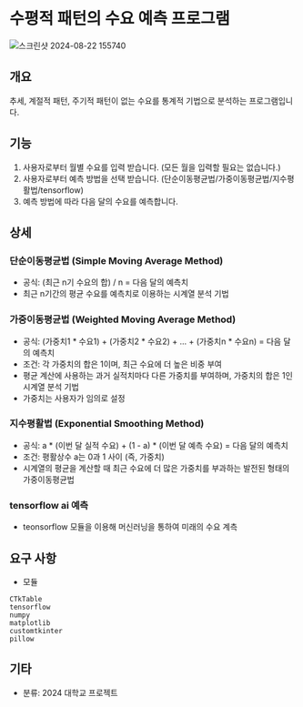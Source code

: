 # 수평적 패턴의 수요 예측 프로그램
![스크린샷 2024-08-22 155740](https://github.com/user-attachments/assets/77a45b26-1f1a-4074-a6fd-400f33755c46)

## 개요
추세, 계절적 패턴, 주기적 패턴이 없는 수요를 통계적 기법으로 분석하는 프로그램입니다.

## 기능
1. 사용자로부터 월별 수요를 입력 받습니다. (모든 월을 입력할 필요는 없습니다.)
2. 사용자로부터 예측 방법을 선택 받습니다. (단순이동평균법/가중이동평균법/지수평활법/tensorflow)
3. 예측 방법에 따라 다음 달의 수요를 예측합니다.

## 상세
### 단순이동평균법 (Simple Moving Average Method)
- 공식: (최근 n기 수요의 합) / n = 다음 달의 예측치
- 최근 n기간의 평균 수요를 예측치로 이용하는 시계열 분석 기법

### 가중이동평균법 (Weighted Moving Average Method)
- 공식: (가중치1 * 수요1) + (가중치2 * 수요2) + ... + (가중치n * 수요n) = 다음 달의 예측치
- 조건: 각 가중치의 합은 1이며, 최근 수요에 더 높은 비중 부여
- 평균 계산에 사용하는 과거 실적치마다 다른 가중치를 부여하며, 가중치의 합은 1인 시계열 분석 기법
- 가중치는 사용자가 임의로 설정

### 지수평활법 (Exponential Smoothing Method)
- 공식: a * (이번 달 실적 수요) + (1 - a) * (이번 달 예측 수요) = 다음 달의 예측치
- 조건: 평활상수 a는 0과 1 사이 (즉, 가중치)
- 시계열의 평균을 계산할 때 최근 수요에 더 많은 가중치를 부과하는 발전된 형태의 가중이동평균법
### tensorflow ai 예측
- teonsorflow 모듈을 이용해 머신러닝을 통하여 미래의 수요 계측

## 요구 사항
- 모듈
```
CTkTable
tensorflow
numpy
matplotlib
customtkinter
pillow
```

## 기타
- 분류: 2024 대학교 프로젝트
